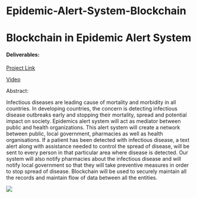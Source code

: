 # Epidemic-Alert-System-Blockchain

# Blockchain in Epidemic Alert System

#### Deliverables: 

<a href="http://ec2-54-186-169-55.us-west-2.compute.amazonaws.com:8080/index.html"> Project Link</a>

<a href="https://goo.gl/PDEFrp">Video</a>
 
Abstract:

Infectious diseases are leading cause of mortality and morbidity in all countries. In developing countries, the concern is detecting infectious disease outbreaks early and stopping their mortality, spread and potential impact on society. Epidemics alert system will act as mediator between public and health organizations. This alert system will create a network between public, local government, pharmacies as well as health organisations. If a patient has been detected with infectious disease, a text alert along with assistance needed to control the spread of disease, will be sent to every person in that particular area where disease is detected. Our system will also notify pharmacies about the infectious disease and will notify local government so that they will take preventive measures in order to stop spread of disease.
Blockchain will be used to securely maintain all the records and maintain flow of data between all the entities.

<img src="https://cloud.githubusercontent.com/assets/25648985/26281147/7e606baa-3da3-11e7-99ca-3c8f21368dca.JPG"/>
